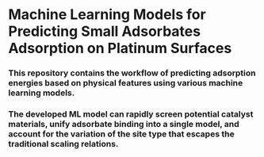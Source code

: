 # Machine Learning Models for Predicting Small Adsorbates Adsorption on Platinum Surfaces
### This repository contains the workflow of predicting adsorption energies based on physical features using various machine learning models. 
### The developed ML model can rapidly screen potential catalyst materials, unify adsorbate binding into a single model, and account for the variation of the site type that escapes the traditional scaling relations.
